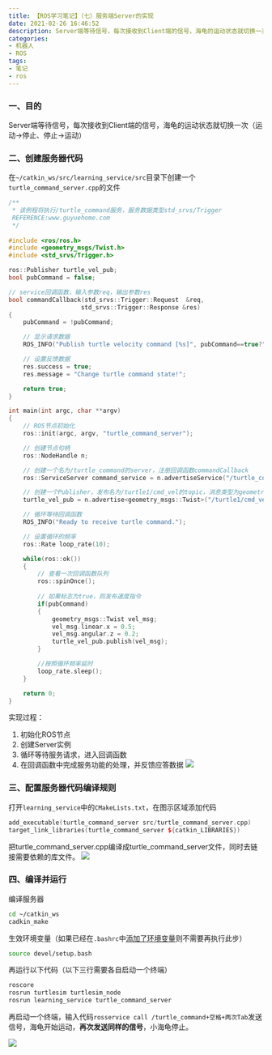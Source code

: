 ```yaml
---
title: 【ROS学习笔记】（七）服务端Server的实现
date: 2021-02-26 16:46:52
description: Server端等待信号，每次接收到Client端的信号，海龟的运动状态就切换一次（运动→停止、停止→运动）。
categories:
- 机器人
- ROS
tags:
- 笔记
- ros
---
```


### 一、目的

Server端等待信号，每次接收到Client端的信号，海龟的运动状态就切换一次（运动→停止、停止→运动）

### 二、创建服务器代码

在`~/catkin_ws/src/learning_service/src`目录下创建一个`turtle_command_server.cpp`的文件

```c++
/**
 * 该例程将执行/turtle_command服务，服务数据类型std_srvs/Trigger
 REFERENCE:www.guyuehome.com
 */
 
#include <ros/ros.h>
#include <geometry_msgs/Twist.h>
#include <std_srvs/Trigger.h>

ros::Publisher turtle_vel_pub;
bool pubCommand = false;

// service回调函数，输入参数req，输出参数res
bool commandCallback(std_srvs::Trigger::Request  &req,
         			std_srvs::Trigger::Response &res)
{
	pubCommand = !pubCommand;

    // 显示请求数据
    ROS_INFO("Publish turtle velocity command [%s]", pubCommand==true?"Yes":"No");

	// 设置反馈数据
	res.success = true;
	res.message = "Change turtle command state!";

    return true;
}

int main(int argc, char **argv)
{
    // ROS节点初始化
    ros::init(argc, argv, "turtle_command_server");

    // 创建节点句柄
    ros::NodeHandle n;

    // 创建一个名为/turtle_command的server，注册回调函数commandCallback
    ros::ServiceServer command_service = n.advertiseService("/turtle_command", commandCallback);

	// 创建一个Publisher，发布名为/turtle1/cmd_vel的topic，消息类型为geometry_msgs::Twist，队列长度10
	turtle_vel_pub = n.advertise<geometry_msgs::Twist>("/turtle1/cmd_vel", 10);

    // 循环等待回调函数
    ROS_INFO("Ready to receive turtle command.");

	// 设置循环的频率
	ros::Rate loop_rate(10);

	while(ros::ok())
	{
		// 查看一次回调函数队列
    	ros::spinOnce();
		
		// 如果标志为true，则发布速度指令
		if(pubCommand)
		{
			geometry_msgs::Twist vel_msg;
			vel_msg.linear.x = 0.5;
			vel_msg.angular.z = 0.2;
			turtle_vel_pub.publish(vel_msg);
		}

		//按照循环频率延时
	    loop_rate.sleep();
	}

    return 0;
}
```

实现过程：

1. 初始化ROS节点
2. 创建Server实例
3. 循环等待服务请求，进入回调函数
4. 在回调函数中完成服务功能的处理，并反馈应答数据
![](https://img-blog.csdnimg.cn/20210226164237476.png?x-oss-process=image/watermark,type_ZmFuZ3poZW5naGVpdGk,shadow_10,text_aHR0cHM6Ly9ibG9nLmNzZG4ubmV0L3dlaXhpbl80NDU0MzQ2Mw==,size_16,color_FFFFFF,t_70)

### 三、配置服务器代码编译规则

打开`learning_service`中的`CMakeLists.txt`，在图示区域添加代码

```c++
add_executable(turtle_command_server src/turtle_command_server.cpp)
target_link_libraries(turtle_command_server ${catkin_LIBRARIES})
```

把turtle_command_server.cpp编译成turtle_command_server文件，同时去链接需要依赖的库文件。
![](https://img-blog.csdnimg.cn/20210226164340627.png?x-oss-process=image/watermark,type_ZmFuZ3poZW5naGVpdGk,shadow_10,text_aHR0cHM6Ly9ibG9nLmNzZG4ubmV0L3dlaXhpbl80NDU0MzQ2Mw==,size_16,color_FFFFFF,t_70)

### 四、编译并运行

编译服务器

```bash
cd ~/catkin_ws
cadkin_make
```

生效环境变量（如果已经在`.bashrc`中[添加了环境变量](https://blog.csdn.net/weixin_44543463/article/details/113985223)则不需要再执行此步）

```bash
source devel/setup.bash
```

再运行以下代码（以下三行需要各自启动一个终端）

```bash
roscore
rosrun turtlesim turtlesim_node
rosrun learning_service turtle_command_server
```

再启动一个终端，输入代码`rosservice call /turtle_command+空格+两次Tab`发送信号，海龟开始运动，**再次发送同样的信号**，小海龟停止。

![](https://img-blog.csdnimg.cn/20210226164637534.png?x-oss-process=image/watermark,type_ZmFuZ3poZW5naGVpdGk,shadow_10,text_aHR0cHM6Ly9ibG9nLmNzZG4ubmV0L3dlaXhpbl80NDU0MzQ2Mw==,size_16,color_FFFFFF,t_70)